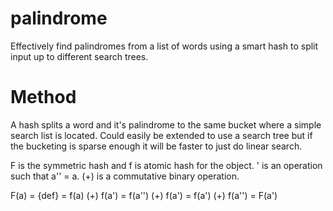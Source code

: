 palindrome
==========

Effectively find palindromes from a list of words using a smart hash to split input up to different search trees.

Method
======
A hash splits a word and it's palindrome to the same bucket where 
a simple search list is located. Could easily be extended to use a search tree
but if the bucketing is sparse enough it will be faster to just do linear search.

F is the symmetric hash and f is atomic hash for the object. ' is an operation
such that a'' = a. (+) is a commutative binary operation.

F(a) = {def} = f(a) (+) f(a') = f(a'') (+) f(a') = f(a') (+) f(a'') = F(a')

